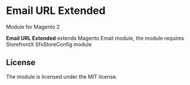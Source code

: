 # Email URL Extended
Module for Magento 2

**Email URL Extended** extends Magento Email module, the module requires StorefrontX SfxStoreConfig module

## License

The module is licensed under the MIT license.
